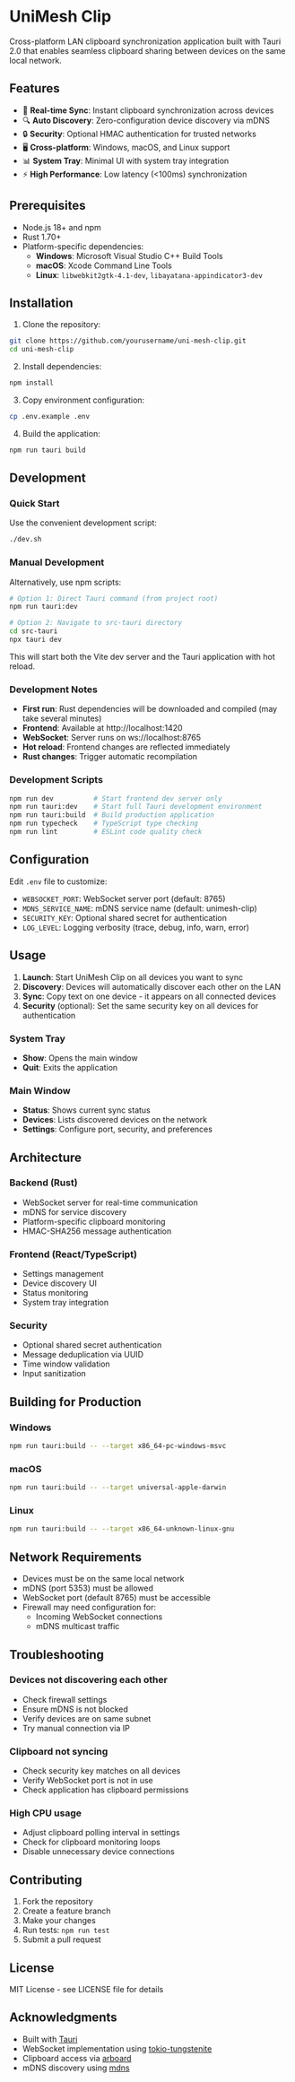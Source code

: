 # UniMesh Clip

Cross-platform LAN clipboard synchronization application built with Tauri 2.0 that enables seamless clipboard sharing between devices on the same local network.

## Features

- 🔄 **Real-time Sync**: Instant clipboard synchronization across devices
- 🔍 **Auto Discovery**: Zero-configuration device discovery via mDNS
- 🔒 **Security**: Optional HMAC authentication for trusted networks
- 🖥️ **Cross-platform**: Windows, macOS, and Linux support
- 📊 **System Tray**: Minimal UI with system tray integration
- ⚡ **High Performance**: Low latency (<100ms) synchronization

## Prerequisites

- Node.js 18+ and npm
- Rust 1.70+
- Platform-specific dependencies:
  - **Windows**: Microsoft Visual Studio C++ Build Tools
  - **macOS**: Xcode Command Line Tools
  - **Linux**: `libwebkit2gtk-4.1-dev`, `libayatana-appindicator3-dev`

## Installation

1. Clone the repository:
```bash
git clone https://github.com/yourusername/uni-mesh-clip.git
cd uni-mesh-clip
```

2. Install dependencies:
```bash
npm install
```

3. Copy environment configuration:
```bash
cp .env.example .env
```

4. Build the application:
```bash
npm run tauri build
```

## Development

### Quick Start
Use the convenient development script:
```bash
./dev.sh
```

### Manual Development
Alternatively, use npm scripts:
```bash
# Option 1: Direct Tauri command (from project root)
npm run tauri:dev

# Option 2: Navigate to src-tauri directory
cd src-tauri
npx tauri dev
```

This will start both the Vite dev server and the Tauri application with hot reload.

### Development Notes
- **First run**: Rust dependencies will be downloaded and compiled (may take several minutes)
- **Frontend**: Available at http://localhost:1420
- **WebSocket**: Server runs on ws://localhost:8765
- **Hot reload**: Frontend changes are reflected immediately
- **Rust changes**: Trigger automatic recompilation

### Development Scripts
```bash
npm run dev          # Start frontend dev server only
npm run tauri:dev    # Start full Tauri development environment
npm run tauri:build  # Build production application
npm run typecheck    # TypeScript type checking
npm run lint         # ESLint code quality check
```

## Configuration

Edit `.env` file to customize:

- `WEBSOCKET_PORT`: WebSocket server port (default: 8765)
- `MDNS_SERVICE_NAME`: mDNS service name (default: unimesh-clip)
- `SECURITY_KEY`: Optional shared secret for authentication
- `LOG_LEVEL`: Logging verbosity (trace, debug, info, warn, error)

## Usage

1. **Launch**: Start UniMesh Clip on all devices you want to sync
2. **Discovery**: Devices will automatically discover each other on the LAN
3. **Sync**: Copy text on one device - it appears on all connected devices
4. **Security** (optional): Set the same security key on all devices for authentication

### System Tray

- **Show**: Opens the main window
- **Quit**: Exits the application

### Main Window

- **Status**: Shows current sync status
- **Devices**: Lists discovered devices on the network
- **Settings**: Configure port, security, and preferences

## Architecture

### Backend (Rust)
- WebSocket server for real-time communication
- mDNS for service discovery
- Platform-specific clipboard monitoring
- HMAC-SHA256 message authentication

### Frontend (React/TypeScript)
- Settings management
- Device discovery UI
- Status monitoring
- System tray integration

### Security
- Optional shared secret authentication
- Message deduplication via UUID
- Time window validation
- Input sanitization

## Building for Production

### Windows
```bash
npm run tauri:build -- --target x86_64-pc-windows-msvc
```

### macOS
```bash
npm run tauri:build -- --target universal-apple-darwin
```

### Linux
```bash
npm run tauri:build -- --target x86_64-unknown-linux-gnu
```

## Network Requirements

- Devices must be on the same local network
- mDNS (port 5353) must be allowed
- WebSocket port (default 8765) must be accessible
- Firewall may need configuration for:
  - Incoming WebSocket connections
  - mDNS multicast traffic

## Troubleshooting

### Devices not discovering each other
- Check firewall settings
- Ensure mDNS is not blocked
- Verify devices are on same subnet
- Try manual connection via IP

### Clipboard not syncing
- Check security key matches on all devices
- Verify WebSocket port is not in use
- Check application has clipboard permissions

### High CPU usage
- Adjust clipboard polling interval in settings
- Check for clipboard monitoring loops
- Disable unnecessary device connections

## Contributing

1. Fork the repository
2. Create a feature branch
3. Make your changes
4. Run tests: `npm run test`
5. Submit a pull request

## License

MIT License - see LICENSE file for details

## Acknowledgments

- Built with [Tauri](https://tauri.app/)
- WebSocket implementation using [tokio-tungstenite](https://github.com/snapview/tokio-tungstenite)
- Clipboard access via [arboard](https://github.com/1Password/arboard)
- mDNS discovery using [mdns](https://github.com/dylanmckay/mdns)